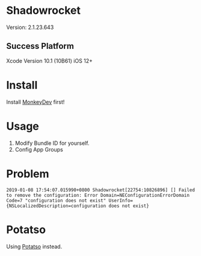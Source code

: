# Shadowrocket

Version: 2.1.23.643

## Success Platform

Xcode Version 10.1 (10B61)
iOS 12+

# Install

Install [MonkeyDev](https://github.com/AloneMonkey/MonkeyDev) first!

# Usage

1. Modify Bundle ID for yourself.
2. Config App Groups

# Problem

```
2019-01-08 17:54:07.015990+0800 Shadowrocket[22754:10826896] [] Failed to remove the configuration: Error Domain=NEConfigurationErrorDomain Code=7 "configuration does not exist" UserInfo={NSLocalizedDescription=configuration does not exist}
```

# Potatso

Using [Potatso](https://github.com/XWJACK/iShadowsocksR) instead.


